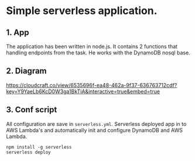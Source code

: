 # Simple serverless application.


## 1. App
The application has been written in node.js.
It contains 2 functions that handling endpoints from the task. He works with the DynamoDB nosql base.

## 2. Diagram

https://cloudcraft.co/view/6535696f-ea48-462a-9f37-636763712cdf?key=Y9YaeLb6KcD0W3ga1BkTiA&interactive=true&embed=true

## 3. Conf script

All configuration are save in `serverless.yml`.
Serverless deployed app in to AWS Lambda's and automatically init and configure DynamoDB and AWS Lambda.

```
npm install -g serverless
serverless deploy
```
